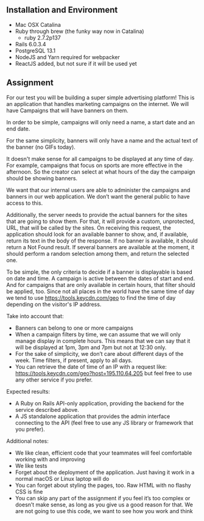 ## Installation and Environment
* Mac OSX Catalina
* Ruby through brew (the funky way now in Catalina)
  * ruby 2.7.2p137
* Rails 6.0.3.4
* PostgreSQL 13.1
* NodeJS and Yarn required for webpacker
* ReactJS added, but not sure if it will be used yet

## Assignment 
For our test you will be building a super simple advertising platform! This is an application that handles marketing campaigns on the internet. We will have Campaigns that will have banners on them.

In order to be simple, campaigns will only need a name, a start date and an end date.

For the same simplicity, banners will only have a name and the actual text of the banner (no GIFs today).

It doesn't make sense for all campaigns to be displayed at any time of day. For example, campaigns that focus on sports are more effective in the afternoon. So the creator can select at what hours of the day the campaign should be showing banners.

We want that our internal users are able to administer the campaigns and banners in our web application. We don’t want the general public to have access to this.

Additionally, the server needs to provide the actual banners for the sites that are going to show them. For that, it will provide a custom, unprotected, URL, that will be called by the sites. On receiving this request, the application should look for an available banner to show, and, if available, return its text in the body of the response. If no banner is available, it should return a Not Found result. If several banners are available at the moment, it should perform a random selection among them, and return the selected one.

To be simple, the only criteria to decide if a banner is displayable is based on date and time. A campaign is active between the dates of start and end. And for campaigns that are only available in certain hours, that filter should be applied, too. Since not all places in the world have the same time of day we tend to use https://tools.keycdn.com/geo to find the time of day depending on the visitor's IP address.

Take into account that:
* Banners can belong to one or more campaigns
* When a campaign filters by time, we can assume that we will only manage display in complete hours. This means that we can say that it will be displayed at 1pm, 3pm and 7pm but not at 12:30 only.
* For the sake of simplicity, we don’t care about different days of the week. Time filters, if present, apply to all days.
* You can retrieve the date of time of an IP with a request like: https://tools.keycdn.com/geo?host=195.110.64.205 but feel free to use any other service if you prefer.

Expected results:
* A Ruby on Rails API-only application, providing the backend for the service described above.
* A JS standalone application that provides the admin interface connecting to the API (feel free to use any JS library or framework that you prefer).

Additional notes:
* We like clean, efficient code that your teammates will feel comfortable working with and improving
* We like tests
* Forget about the deployment of the application. Just having it work in a normal macOS or Linux laptop will do
* You can forget about styling the pages, too. Raw HTML with no flashy CSS is fine
* You can skip any part of the assignment if you feel it’s too complex or doesn’t make sense, as long as you give us a good reason for that. We are not going to use this code, we want to see how you work and think
